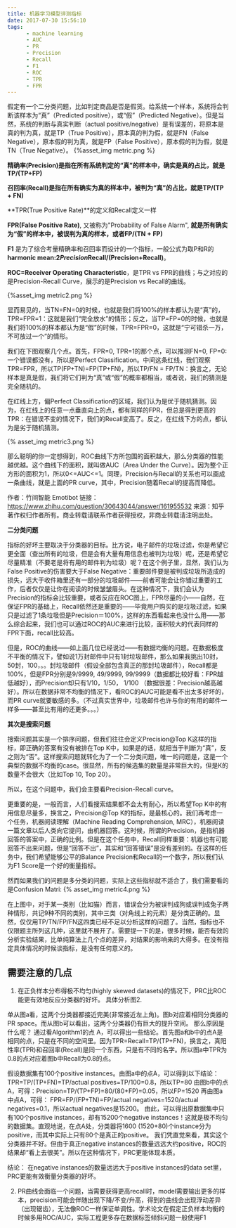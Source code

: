 ```yaml
---
title: 机器学习模型评测指标
date: 2017-07-30 15:56:10
tags:
      - machine learning
      - AUC
      - PR
      - Precision
      - Recall
      - F1
      - ROC
      - TPR
      - FPR
---
```


假定有一个二分类问题，比如判定商品是否是假货。给系统一个样本，系统将会判断该样本为“真”（Predicted positive），或“假”（Predicted Negative）。但是当然，系统的判断与真实判断（actual positive/negative）是有误差的，将原本是真的判为真，就是TP（True Positive），原本真的判为假，就是FN（False Negative），原本假的判为真，就是FP（False Positive），原本假的判为假，就是TN（True Negative）。
{%asset_img metric.png %}


**精确率(Precision)**是指在所有系统判定的“真”的样本中，确实是真的占比，就是**TP/(TP+FP)**

**召回率(Recall)**是指在所有确实为真的样本中，被判为“真”的占比，就是**TP/(TP + FN)**

**TPR(True Positive Rate)**的定义和Recall定义一样

**FPR(False Positive Rate)**, 又被称为"Probability of False Alarm", **就是所有确实为“假”的样本中，被误判为真的样本，或者FP/(TN + FP)**


**F1** 是为了综合考量精确率和召回率而设计的一个指标，一般公式为取P和R的 **harmonic mean:2*Precision*Recall/(Precision+Recall)**。

**ROC=Receiver Operating Characteristic**，是TPR vs FPR的曲线；与之对应的是Precision-Recall Curve，展示的是Precision vs Recall的曲线。

{%asset_img metric2.png %}

<!--more-->

显而易见的，当TN=FN=0的时候，也就是我们将100%的样本都认为是“真”的，TPR=FPR=1：这就是我们“完全放水”的情形；反之，当TP=FP=0的时候，也就是我们将100%的样本都认为是“假”的时候，TPR=FPR=0，这就是“宁可错杀一万，不可放过一个”的情形。

我们在下图观察几个点。首先，FPR=0, TPR=1的那个点，可以推测FN=0, FP=0:一个错误都没有，所以是Perfect Classification。中间这条红线，我们观察TPR=FPR，所以TP(FP+TN)=FP(TP+FN)，所以TP/FN = FP/TN：换言之，无论样本是真是假，我们将它们判为“真”或“假”的概率都相当，或者说，我们的猜测是完全随机的。

在红线上方，偏Perfect Classification的区域，我们认为是优于随机猜测。因为，在红线上的任意一点垂直向上的点，都有同样的FPR，但总是得到更高的TPR：在错误不变的情况下，我们的Recall变高了。反之，在红线下方的点，都认为是劣于随机猜测。

{% asset_img metric3.png %}

那么聪明的你一定想得到，ROC曲线下方所包围的面积越大，那么分类器的性能越优越。这个曲线下的面积，就叫做AUC（Area Under the Curve）。因为整个正方形的面积为1，所以0<=AUC<=1。同理，Precision与Recall的关系也可以画成一条曲线，就是上面的PR curve，其中，Precision随着Recall的提高而降低。


作者：竹间智能 Emotibot
链接：https://www.zhihu.com/question/30643044/answer/161955532
来源：知乎
著作权归作者所有。商业转载请联系作者获得授权，非商业转载请注明出处。

**二分类问题**

指标的好坏主要取决于分类器的目标。比方说，电子邮件的垃圾过滤，你是希望它更全面（查出所有的垃圾，但是会有大量有用信息也被判为垃圾）呢，还是希望它尽量精准（不要老是将有用的邮件判为垃圾）呢？在这个例子里，显然，我们认为False Positive的伤害要大于False Negative：重要邮件要是被判成垃圾所造成的损失，远大于收件箱里还有一部分的垃圾邮件——前者可能会让你错过重要的工作，后者仅仅是让你在阅读的时候皱皱眉头。在这种情况下，我们会认为Precision的指标会比较重要，或者反应在ROC图上，FPR尽量的小——自然，在保证FPR的基础上，Recall依然还是重要的——毕竟用户购买的是垃圾过滤，如果只是过滤了1条垃圾但是Precision＝100%，这样的东西看起来也没什么用——那么综合起来，我们也可以通过ROC的AUC来进行比较，面积较大的代表同样的FPR下面，recall比较高。

但是，ROC的曲线——如上面几位已经说过——有数据均衡的问题。在数据极度不平衡的情况下，譬如说1万封邮件中只有1封垃圾邮件，那么如果我挑出10封，50封，100，。。封垃圾邮件（假设全部包含真正的那封垃圾邮件），Recall都是100%，但是FPR分别是9/9999, 49/9999, 99/9999（数据都比较好看：FPR越低越好），而Precision却只有1/10，1/50， 1/100 （数据很差：Precision越高越好）。所以在数据非常不均衡的情况下，看ROC的AUC可能是看不出太多好坏的，而PR curve就要敏感的多。（不过真实世界中，垃圾邮件也许与你的有用的邮件一样多——甚至比有用的还更多。。。）

**其次是搜索问题**

搜索问题其实是一个排序问题，但我们往往会定义Precision@Top K这样的指标，即正确的答案有没有被排在Top K中，如果是的话，就相当于判断为“真”，反之则为“否”。这样搜索问题就转化为了一个二分类问题，唯一的问题是，这是一个典型的数据不均衡的case。很显然，所有的候选集的数量是非常巨大的，但是K的数量不会很大（比如Top 10, Top 20）。

所以，在这个问题中，我们会主要看Precision-Recall curve。

更重要的是，一般而言，人们看搜索结果都不会太有耐心，所以希望Top K中的有用信息尽量多，换言之，Precision@Top K的指标，是最核心的。我们再考虑一个任务，机器阅读理解（Machine Reading Comprehension, MRC），机器阅读一篇文章以后人类向它提问，由机器回答。这时候，所谓的Precision，是指机器回答的答案中，正确的比例。但是在这个任务中，Recall同样重要：机器也有可能回答不出来问题，但是“回答不出”，其实和“回答错误”是没有差别的。在这样的任务中，我们希望能够公平的Balance Precision和Recall的一个数字，所以我们认为F1 Score是一个好的衡量指标。

然而如果我们的问题是多分类的问题，实际上这些指标就不适合了，我们需要看的是Confusion Matri:
{% asset_img metric4.png %}

在上图中，对于某一类别（比如猫）而言，错误会分为被误判成狗或误判成兔子两种情形，共记9种不同的类别，其中三类（对角线上的元素）是分类正确的。显然，仅仅用TP/TN/FP/FN这四类已经不足以分析这样的问题了。当然，指标也不仅限题主所列这几种，这里就不展开了。需要提一下的是，很多时候，能否有效的分析实验结果，比单纯算法上几个点的差异，对结果的影响来的大得多。在没有指定具体情况的时候谈指标，是没有任何意义的。

## 需要注意的几点
1. 在正负样本分布得极不均匀(highly skewed datasets)的情况下，PRC比ROC能更有效地反应分类器的好坏。
具体分析图2.

单从图a看，这两个分类器都接近完美(非常接近左上角)。图b对应着相同分类器的PR space。而从图b可以看出，这两个分类器仍有巨大的提升空间。
那么原因是什么呢？ 通过看Algorithm1的点 A，可以得出一些结论。首先图a和b中的点A是相同的点，只是在不同的空间里。因为TPR=Recall=TP/(TP+FN)，换言之，真阳性率(TPR)和召回率(Recall)是同一个东西，只是有不同的名字。所以图a中TPR为0.8的点对应着图b中Recall为0.8的点。

假设数据集有100个positive instances。由图a中的点A，可以得到以下结论：TPR=TP/(TP+FN)=TP/actual positives=TP/100=0.8，所以TP=80
由图b中的点A，可得：Precision=TP/(TP+FP)=80/(80+FP)=0.05，所以FP=1520
再由图a中点A，可得：
FPR=FP/(FP+TN)=FP/actual negatives=1520/actual negatives=0.1，所以actual negatives是15200。
由此，可以得出原数据集中只有100个positive instances，却有15200个negative instances！这就是极不均匀的数据集。直观地说，在点A处，分类器将1600 (1520+80)个instance分为positive，而其中实际上只有80个是真正的positive。 我们凭直觉来看，其实这个分类器并不好。但由于真正negative instances的数量远远大约positive，ROC的结果却“看上去很美”。所以在这种情况下，PRC更能体现本质。

结论： 在negative instances的数量远远大于positive instances的data set里， PRC更能有效衡量分类器的好坏。

2. PR曲线会面临一个问题，当需要获得更高recall时，model需要输出更多的样本，precision可能会伴随出现下降/不变/升高，得到的曲线会出现浮动差异（出现锯齿），无法像ROC一样保证单调性。学术论文在假定正负样本均衡的时候多用ROC/AUC，实际工程更多存在数据标签倾斜问题一般使用F1

